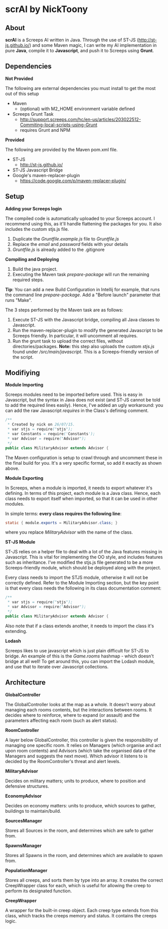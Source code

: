 scrAI by NickToony
===================

About
-------------
**scrAI** is a Screeps AI written in Java. Through the use of ST-JS (http://st-js.github.io/) and some Maven magic, I can write my AI implementation in pure **Java**, compile it to **Javascript**, and push it to Screeps using **Grunt**.


Dependencies
----------

**Not Provided**

The following are external dependencies you must install to get the most out of this setup

 - Maven
	 - (optional) with M2_HOME environment variable defined
 - Screeps Grunt Task
	 - http://support.screeps.com/hc/en-us/articles/203022512-Commiting-local-scripts-using-Grunt
	 - requires Grunt and NPM

**Provided**

The following are provided by the Maven pom.xml file.

 - ST-JS
	 - http://st-js.github.io/
 - ST-JS Javascript Bridge
 - Google's maven-replacer-plugin
	 - https://code.google.com/p/maven-replacer-plugin/


Setup
-------------------

**Adding your Screeps login**

The compiled code is automatically uploaded to your Screeps account. I recommend using this, as it'll handle flattening the packages for you. It also includes the custom stjs.js file.

1. Duplicate the *Gruntfile.example.js* file to *Gruntfile.js*
2. Replace the *email* and *password* fields with your details
3. *Gruntfile.js* is already added to the .gitignore

**Compiling and Deploying**

1. Build the java project.
2. Executing the Maven task *prepare-package* will run the remaining required steps.

**Tip**: You can add a new Build Configuration in Intellij for example, that runs the command line *prepare-package*. Add a "Before launch" parameter that runs "Make".

The 3 steps performed by the Maven task are as follows:

1. Execute ST-JS with the Javascript bridge, compiling all Java classes to Javascript.
2. Run the maven-replacer-plugin to modify the generated Javascript to be Screeps friendly. In particular, it will uncomment all requires.
3. Run the grunt task to upload the correct files, without directories/packages. **Note:** this step also uploads the custom *stjs.js* found under */src/main/javascript*. This is a Screeps-friendly version of the script.

Modifiying
-------
**Module Importing**

Screeps modules need to be imported before used. This is easy in Javascript, but the syntax in Java does not exist (and ST-JS cannot be told to add the required lines easily). Hence, I've added an ugly workaround: you can add the raw Javascript *requires* in the Class's defining comment.

```java
/**
 * Created by nick on 26/07/15.
 * var stjs = require("stjs");
 * var Constants = require('Constants');
 * var Advisor = require("Advisor");
 */
public class MilitaryAdvisor extends Advisor {
```
The Maven configuration is setup to crawl through and uncomment these in the final build for you. It's a very specific format, so add it exactly as shown above.

**Module Exporting**

In Screeps, when a module is imported, it needs to export whatever it's defining. In terms of this project, each module is a Java class. Hence, each class needs to export itself when imported, so that it can be used in other modules.

In simple terms: **every class requires the following line**:
```java
static { module.exports = MilitaryAdvisor.class; }
```
where you replace *MilitaryAdvisor* with the name of the class.

**ST-JS Module**

ST-JS relies on a helper file to deal with a lot of the Java features missing in Javascript. This is vital for implementing the OO style, and includes features such as inheritance. I've modified the stjs.js file generated to be a more Screeps-friendly module, which should be deployed along with the project.

Every class needs to import the STJS module, otherwise it will not be correctly defined. Refer to the Module Importing section, but the key point is that every class needs the following in its class documentation comment:

```java
/**
 * var stjs = require("stjs");
 * var Advisor = require("Advisor");
 */
public class MilitaryAdvisor extends Advisor {
```

Also note that if a class extends another, it needs to import the class it's extending.

**Lodash**

Screeps likes to use javascript which is just plain difficult for ST-JS to bridge. An example of this is the *Game.rooms* hashmap - which doesn't bridge at all well! To get around this, you can import the Lodash module, and use that to iterate over Javascript collections.

Architecture
-------

**GlobalController**

The GlobalController looks at the map as a whole. It doesn't worry about managing each rooms contents, but the interactions between rooms. It decides where to reinforce, where to expand (or assault) and the parameters affecting each room (such as alert status).

**RoomController**

A layer below GlobalController, this controller is given the responsibility of managing one specific room. It relies on Managers (which organise and act upon room contents) and Advisors (which take the organised data of the Managers and suggests the next move). Which advisor it listens to is decided by the RoomController's threat and alert levels.

**MilitaryAdvisor**

Decides on military matters; units to produce, where to position and defensive structures.

**EconomyAdvisor**

Decides on economy matters: units to produce, which sources to gather, buildings to maintain/build.

**SourcesManager**

Stores all Sources in the room, and determines which are safe to gather from.

**SpawnsManager**

Stores all Spawns in the room, and determines which are available to spawn from.

**PopulationManager**

Stores all creeps, and sorts them by type into an array. It creates the correct CreepWrapper class for each, which is useful for allowing the creep to perform its designated function.

**CreepWrapper**

A wrapper for the built-in creep object. Each creep type extends from this class, which tracks the creeps memory and status. It contains the creeps logic.

